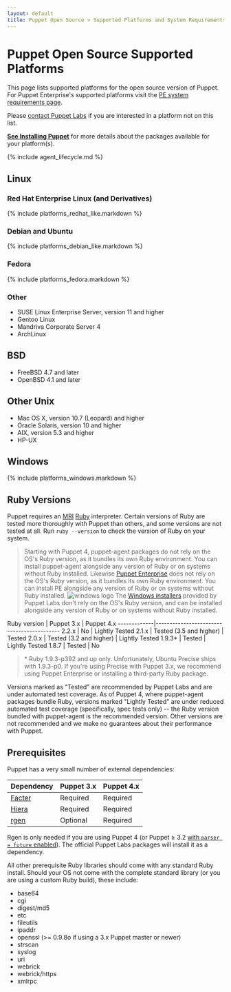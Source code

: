 ```yaml
---
layout: default
title: Puppet Open Source » Supported Platforms and System Requirements
---
```


[pe-requirements]: /pe/latest/install_system_requirements.html

Puppet Open Source Supported Platforms
===================

This page lists supported platforms for the open source version of Puppet. For Puppet Enterprise's supported platforms visit the [PE system requirements page][pe-requirements].

Please [contact Puppet Labs](http://puppetlabs.com/contact/) if you are interested in a platform not on this list.

**[See Installing Puppet](/guides/install_puppet/pre_install.html)** for more details about the packages available for your platform(s).


{% include agent_lifecycle.md %}

Linux
-----

### Red Hat Enterprise Linux (and Derivatives)

{% include platforms_redhat_like.markdown %}

### Debian and Ubuntu

{% include platforms_debian_like.markdown %}

### Fedora

{% include platforms_fedora.markdown %}

### Other

- SUSE Linux Enterprise Server, version 11 and higher
- Gentoo Linux
- Mandriva Corporate Server 4
- ArchLinux

BSD
---

- FreeBSD 4.7 and later
- OpenBSD 4.1 and later

Other Unix
----------

- Mac OS X, version 10.7 (Leopard) and higher
- Oracle Solaris, version 10 and higher
- AIX, version 5.3 and higher
- HP-UX

Windows
-------

{% include platforms_windows.markdown %}

Ruby Versions
-----

Puppet requires an [MRI](http://en.wikipedia.org/wiki/Ruby_MRI) [Ruby](http://www.ruby-lang.org/en/) interpreter.
Certain versions of Ruby are tested more thoroughly with Puppet than others, and some versions are not tested at all. Run `ruby --version` to check the version of Ruby on your system.

> Starting with Puppet 4, puppet-agent packages do not rely on the OS's Ruby version, as it bundles its own Ruby environment. You can install puppet-agent alongside any version of Ruby or on systems without Ruby installed.
> Likewise [Puppet Enterprise](/pe/) does not rely on the OS's Ruby version, as it bundles its own Ruby environment. You can install PE alongside any version of Ruby or on systems without Ruby installed.
> ![windows logo](/images/windows-logo-small.jpg) The [Windows installers](http://downloads.puppetlabs.com/windows) provided by Puppet Labs don't rely on the OS's Ruby version, and can be installed alongside any version of Ruby or on systems without Ruby installed.

Ruby version | Puppet 3.x              | Puppet 4.x
-------------|-------------------------------------------
2.2.x        | No                      | Lightly Tested
2.1.x        | Tested (3.5 and higher) | Tested
2.0.x        | Tested (3.2 and higher) | Lightly Tested
1.9.3\*      | Tested                  | Lightly Tested
1.8.7        | Tested                  | No

> \* Ruby 1.9.3-p392 and up only. Unfortunately, Ubuntu Precise ships with 1.9.3-p0. If you're using Precise with Puppet 3.x, we recommend using Puppet Enterprise or installing a third-party Ruby package.

Versions marked as "Tested" are recommended by Puppet Labs and are under automated test coverage. As of Puppet 4, where puppet-agent packages bundle Ruby, versions marked "Lightly Tested" are under reduced automated test coverage (specifically, spec tests only) -- the Ruby version bundled with puppet-agent is the recommended version. Other versions are not recommended and we make no guarantees about their performance with Puppet.

Prerequisites
-----

Puppet has a very small number of external dependencies:

Dependency | Puppet 3.x | Puppet 4.x
-----------|------------|-----------
[Facter][] | Required   | Required
[Hiera][]  | Required   | Required
[rgen][]   | Optional   | Required

Rgen is only needed if you are using Puppet 4 (or Puppet ≥ 3.2 [with `parser = future` enabled](/puppet/latest/reference/lang_future.html)). The official Puppet Labs packages will install it as a dependency.

[Facter]: /facter
[Hiera]: /hiera/latest/installing.html
[rgen]: http://ruby-gen.org/downloads

All other prerequisite Ruby libraries should come with any standard Ruby install.  Should your OS not come with the complete standard library (or you are using a custom Ruby build), these include:

* base64
* cgi
* digest/md5
* etc
* fileutils
* ipaddr
* openssl (>= 0.9.8o if using a 3.x Puppet master or newer)
* strscan
* syslog
* uri
* webrick
* webrick/https
* xmlrpc

